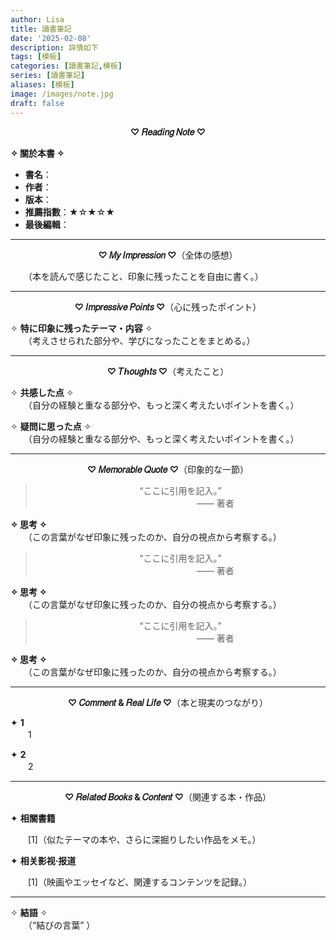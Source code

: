 ```yaml
---
author: Lisa
title: 讀書筆記
date: '2025-02-08'
description: 詳情如下
tags: [模板]
categories: [讀書筆記,模板]
series: [讀書筆記]
aliases: [模板]
image: /images/note.jpg
draft: false
---
```


<center>

**♡ 𝑅𝑒𝑎𝑑𝑖𝑛𝑔 𝑁𝑜𝑡𝑒 ♡**</center>

 **✧ 關於本書 ✧** 

- **書名**：  
- **作者**：
- **版本**：
- **推薦指數**：★☆★☆★   
- **最後編輯**：  

---
<center>

 **♡ 𝑀𝑦 𝐼𝑚𝑝𝑟𝑒𝑠𝑠𝑖𝑜𝑛 ♡**（全体の感想）</center>

　　（本を読んで感じたこと、印象に残ったことを自由に書く。）  

---
<center>

 **♡ 𝐼𝑚𝑝𝑟𝑒𝑠𝑠𝑖𝑣𝑒 𝑃𝑜𝑖𝑛𝑡𝑠 ♡**（心に残ったポイント）</center>

✧ **特に印象に残ったテーマ・内容** ✧  
　　（考えさせられた部分や、学びになったことをまとめる。）


---
<center>

 **♡ 𝑇ℎ𝑜𝑢𝑔ℎ𝑡𝑠 ♡**（考えたこと）</center> 

✧ **共感した点** ✧  
　　（自分の経験と重なる部分や、もっと深く考えたいポイントを書く。）  

✧ **疑問に思った点** ✧  
　　（自分の経験と重なる部分や、もっと深く考えたいポイントを書く。）

---
<center>

 **♡ 𝑀𝑒𝑚𝑜𝑟𝑎𝑏𝑙𝑒 𝑄𝑢𝑜𝑡𝑒 ♡**（印象的な一節）

> “ここに引用を記入。”  
> 　　　　　　　　—— 著者  </center>

 **✧ 思考 ✧**   
　　（この言葉がなぜ印象に残ったのか、自分の視点から考察する。）  
<center>

> “ここに引用を記入。”  
> 　　　　　　　　—— 著者  </center>

 **✧ 思考 ✧**   
　　（この言葉がなぜ印象に残ったのか、自分の視点から考察する。）  
<center>

> “ここに引用を記入。”  
> 　　　　　　　　—— 著者  </center>

 **✧ 思考 ✧**   
　　（この言葉がなぜ印象に残ったのか、自分の視点から考察する。）  

---
<center>

 **♡ 𝐶𝑜𝑚𝑚𝑒𝑛𝑡 & 𝑅𝑒𝑎𝑙 𝐿𝑖𝑓𝑒 ♡**（本と現実のつながり）</center>

✦ **1**  
　　1  

✦ **2**  
　　2  

---
<center>

 **♡ 𝑅𝑒𝑙𝑎𝑡𝑒𝑑 𝐵𝑜𝑜𝑘𝑠 & 𝐶𝑜𝑛𝑡𝑒𝑛𝑡 ♡**（関連する本・作品）</center> 

✦ **相關書籍**  
<div style="text-indent: 2em;">
[1]（似たテーマの本や、さらに深掘りしたい作品をメモ。）
</div>

✦ **相关影视·报道**  
<div style="text-indent: 2em;">
[1]（映画やエッセイなど、関連するコンテンツを記録。） 
</div>

---
✧ **結語** ✧  
　　（“結びの言葉” ） 
